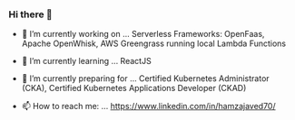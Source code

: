 ### Hi there 👋

- 🔭 I’m currently working on ...
       Serverless Frameworks: OpenFaas, Apache OpenWhisk, AWS Greengrass running local Lambda Functions


- 🌱 I’m currently learning ...
       ReactJS
- 👯 I’m currently preparing for ...
       Certified Kubernetes Administrator (CKA), Certified Kubernetes Applications Developer (CKAD)

- 📫 How to reach me: ... https://www.linkedin.com/in/hamzajaved70/


